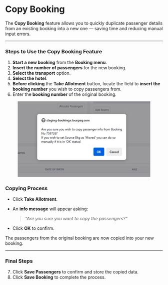 # Copy Booking

The **Copy Booking** feature allows you to quickly duplicate passenger details from an existing booking into a new one — saving time and reducing manual input errors.

***

### **Steps to Use the Copy Booking Feature**

1. **Start a new booking** from the **Booking menu**.
2. **Insert the number of passengers** for the new booking.
3. **Select the transport** option.
4. **Select the hotel**.
5. **Before clicking** the **Take Allotment** button, locate the field to **insert the booking number** you wish to copy passengers from.
6. Enter the **booking number** of the original booking.

<figure><img src="../../.gitbook/assets/image (7) (1) (1) (1) (1) (1) (1) (1) (1) (1) (1) (1) (1) (1) (1) (1) (1) (1) (1) (1) (1) (1) (1) (1) (1) (1) (1) (1) (1).png" alt=""><figcaption></figcaption></figure>

### **Copying Process**

* Click **Take Allotment**.
*   An **info message** will appear asking:

    > _"Are you sure you want to copy the passengers?"_
* Click **OK** to confirm.

The passengers from the original booking are now copied into your new booking.

***

### **Final Steps**

7. Click **Save Passengers** to confirm and store the copied data.
8. Click **Save Booking** to complete the process.
